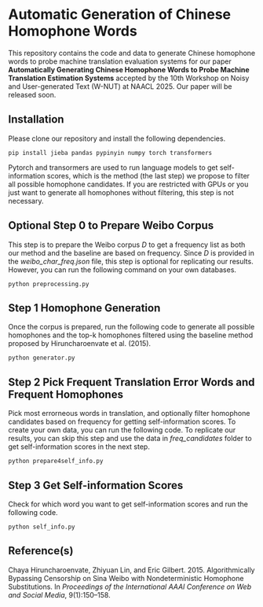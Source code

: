 # Automatic Generation of Chinese Homophone Words

This repository contains the code and data to generate Chinese homophone words to probe machine translation evaluation systems for our paper **Automatically Generating Chinese Homophone Words to Probe Machine Translation Estimation Systems** accepted by the 10th Workshop on Noisy and User-generated Text (W-NUT) at NAACL 2025. Our paper will be released soon.


## Installation

Please clone our repository and install the following dependencies. 

```
pip install jieba pandas pypinyin numpy torch transformers
```

Pytorch and transormers are used to run language models to get self-information scores, which is the method (the last step) we propose to filter all possible homophone candidates. If you are restricted with GPUs or you just want to generate all homophones without filtering, this step is not necessary.

## Optional Step 0 to Prepare Weibo Corpus

This step is to prepare the Weibo corpus $D$ to get a frequency list as both our method and the baseline are based on frequency. Since $D$ is provided in the *weibo_char_freq.json* file, this step is optional for replicating our results. However, you can run the following command on your own databases.

```
python preprocessing.py
```

## Step 1 Homophone Generation

Once the corpus is prepared, run the following code to generate all possible homophones and the top-k homophones filtered using the baseline method proposed by Hiruncharoenvate et al. (2015).

```
python generator.py
```

## Step 2 Pick Frequent Translation Error Words and Frequent Homophones

Pick most errorneous words in translation, and optionally filter homophone candidates based on frequency for getting self-information scores. To create your own data, you can run the following code. To replicate our results, you can skip this step and use the data in *freq_candidates* folder to get self-information scores in the next step.

```
python prepare4self_info.py
```

## Step 3 Get Self-information Scores

Check for which word you want to get self-information scores and run the following code.

```
python self_info.py
```


## Reference(s)

Chaya Hiruncharoenvate, Zhiyuan Lin, and Eric Gilbert. 2015. Algorithmically Bypassing Censorship on Sina Weibo with Nondeterministic Homophone Substitutions. In *Proceedings of the International AAAI Conference on Web and Social Media*, 9(1):150–158.